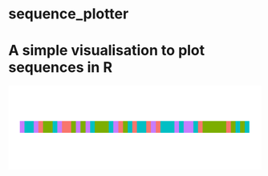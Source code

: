 # sequence_plotter
# A simple visualisation to plot sequences in R

![Sequence](https://github.com/rahulvenugopal/sequence_plotter/blob/master/img/sequence.png)
